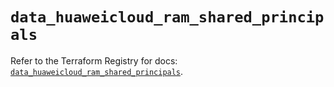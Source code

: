 # `data_huaweicloud_ram_shared_principals`

Refer to the Terraform Registry for docs: [`data_huaweicloud_ram_shared_principals`](https://registry.terraform.io/providers/huaweicloud/huaweicloud/1.71.1/docs/data-sources/ram_shared_principals).
